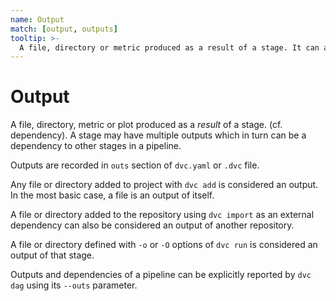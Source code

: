 ```yaml
---
name: Output
match: [output, outputs]
tooltip: >-
  A file, directory or metric produced as a result of a stage. It can also mean artifacts added to the project. 
---
```


# Output

A file, directory, <abbr>metric</abbr> or <abbr>plot</abbr> produced as a
_result_ of a <abbr>stage</abbr>. (cf. <abbr>dependency</abbr>). A stage may
have multiple outputs which in turn can be a dependency to other stages in a
<abbr>pipeline</abbr>.

Outputs are recorded in `outs` section of `dvc.yaml` or `.dvc` file.

Any file or directory added to <abbr>project</abbr> with `dvc add` is considered
an output. In the most basic case, a file is an output of itself.

A file or directory added to the <abbr>repository</abbr> using `dvc import`
as an <abbr>external dependency</abbr> can also be considered an output of
another repository.

A file or directory defined with `-o` or `-O` options of `dvc run` is considered
an output of that <abbr>stage</abbr>.

Outputs and dependencies of a <abbr>pipeline</abbr> can be explicitly reported
by `dvc dag` using its `--outs` parameter.
